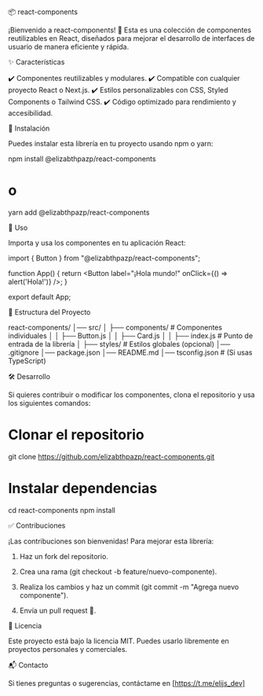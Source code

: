 📦 react-components

¡Bienvenido a react-components! 🚀 Esta es una colección de componentes reutilizables en React, diseñados para mejorar el desarrollo de interfaces de usuario de manera eficiente y rápida.

✨ Características

✔️ Componentes reutilizables y modulares.
✔️ Compatible con cualquier proyecto React o Next.js.
✔️ Estilos personalizables con CSS, Styled Components o Tailwind CSS.
✔️ Código optimizado para rendimiento y accesibilidad.

📌 Instalación

Puedes instalar esta librería en tu proyecto usando npm o yarn:

npm install @elizabthpazp/react-components
# o
yarn add @elizabthpazp/react-components

🚀 Uso

Importa y usa los componentes en tu aplicación React:

import { Button } from "@elizabthpazp/react-components";

function App() {
  return <Button label="¡Hola mundo!" onClick={() => alert('Hola!')} />;
}

export default App;

📂 Estructura del Proyecto

react-components/
│── src/
│   ├── components/     # Componentes individuales
│   │   ├── Button.js
│   │   ├── Card.js
│   │   ├── index.js    # Punto de entrada de la librería
│   ├── styles/         # Estilos globales (opcional)
│── .gitignore
│── package.json
│── README.md
│── tsconfig.json       # (Si usas TypeScript)

🛠️ Desarrollo

Si quieres contribuir o modificar los componentes, clona el repositorio y usa los siguientes comandos:

# Clonar el repositorio
git clone https://github.com/elizabthpazp/react-components.git  

# Instalar dependencias
cd react-components
npm install

✅ Contribuciones

¡Las contribuciones son bienvenidas! Para mejorar esta librería:

1. Haz un fork del repositorio.

2. Crea una rama (git checkout -b feature/nuevo-componente).

3. Realiza los cambios y haz un commit (git commit -m "Agrega nuevo componente").

4. Envía un pull request 🚀.


📜 Licencia

Este proyecto está bajo la licencia MIT. Puedes usarlo libremente en proyectos personales y comerciales.

📬 Contacto

Si tienes preguntas o sugerencias, contáctame en [https://t.me/elijs_dev]
